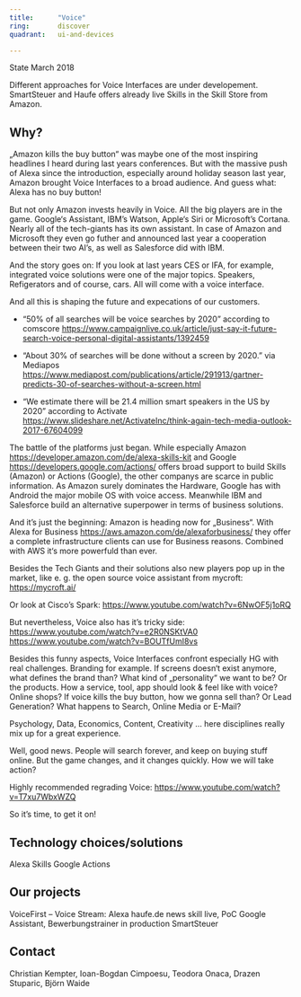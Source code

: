 ```yaml
---
title:      "Voice"
ring:       discover
quadrant:   ui-and-devices

---
```


State March 2018

Different approaches for Voice Interfaces are under developement. SmartSteuer and Haufe offers already live Skills in the Skill Store from Amazon.

## Why? ##

„Amazon kills the buy button“ was maybe one of the most inspiring headlines I heard during last years conferences. But with the massive push of Alexa since the introduction, especially around holiday season last year, Amazon brought Voice Interfaces to a broad audience. And guess what: Alexa has no buy button!

But not only Amazon invests heavily in Voice. All the big players are in the game. Google‘s Assistant, IBM’s Watson, Apple‘s Siri or Microsoft’s Cortana. Nearly all of the tech-giants has its own assistant. In case of Amazon and Microsoft they even go futher and announced last year a cooperation between their two AI’s, as well as Salesforce did with IBM.

And the story goes on: If you look at last years CES or IFA, for example, integrated voice solutions were one of the major topics. Speakers, Refigerators and of course, cars. All will come with a voice interface.

And all this is shaping the future and expecations of our customers.

- “50% of all searches will be voice searches by 2020” according to comscore https://www.campaignlive.co.uk/article/just-say-it-future-search-voice-personal-digital-assistants/1392459 

- “About 30% of searches will be done without a screen by 2020.” via Mediapos https://www.mediapost.com/publications/article/291913/gartner-predicts-30-of-searches-without-a-screen.html

- “We estimate there will be 21.4 million smart speakers in the US by 2020” according to Activate https://www.slideshare.net/ActivateInc/think-again-tech-media-outlook-2017-67604099


The battle of the platforms just began. While especially Amazon https://developer.amazon.com/de/alexa-skills-kit  and Google https://developers.google.com/actions/ offers broad support to build Skills (Amazon) or Actions (Google), the other companys are scarce in public information. As Amazon surely dominates the  Hardware, Google has with Android the major mobile OS with voice access. Meanwhile IBM and Salesforce build an alternative superpower in terms of business solutions.

And it’s just the beginning: Amazon is heading now for „Business“. With Alexa for Business
https://aws.amazon.com/de/alexaforbusiness/ 
they offer a complete infrastructure clients can use for Business reasons. Combined with AWS it‘s more powerfuld than ever. 

Besides the Tech Giants and their solutions also new players pop up in the market, like e. g. the open source voice assistant from mycroft: https://mycroft.ai/ 

Or look at Cisco’s Spark:
https://www.youtube.com/watch?v=6NwOF5j1oRQ 

But nevertheless, Voice also has it’s tricky side:
https://www.youtube.com/watch?v=e2R0NSKtVA0 
https://www.youtube.com/watch?v=BOUTfUmI8vs

Besides this funny aspects, Voice Interfaces confront especially HG with real challenges. Branding for example. If screens doesn‘t exist anymore, what defines the brand than? What kind of „personality“ we want to be? Or the products. How a service, tool, app should look & feel like with voice? Online shops? If voice kills the buy button, how we gonna sell than? Or Lead Generation? What happens to Search, Online Media or E-Mail? 

Psychology, Data, Economics, Content, Creativity … here disciplines really mix up for a great experience.

Well, good news. People will search forever, and keep on buying stuff online. But the game changes, and it changes quickly. How we will take action?

Highly recommended regrading Voice:
https://www.youtube.com/watch?v=T7xu7WbxWZQ 

So it’s time, to get it on!


## Technology choices/solutions ##

Alexa Skills
Google Actions

## Our projects ##

VoiceFirst – Voice Stream: Alexa haufe.de news skill live, PoC Google Assistant, Bewerbungstrainer in production
SmartSteuer 

## Contact ##

Christian Kempter, Ioan-Bogdan Cimpoesu, Teodora Onaca, Drazen Stuparic, Björn Waide
